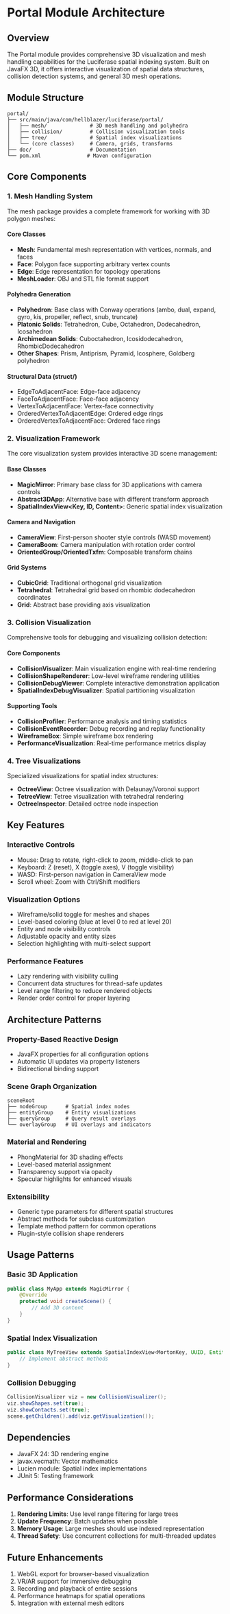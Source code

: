 # Portal Module Architecture

## Overview

The Portal module provides comprehensive 3D visualization and mesh handling capabilities for the Luciferase spatial indexing system. Built on JavaFX 3D, it offers interactive visualization of spatial data structures, collision detection systems, and general 3D mesh operations.

## Module Structure

```
portal/
├── src/main/java/com/hellblazer/luciferase/portal/
│   ├── mesh/              # 3D mesh handling and polyhedra
│   ├── collision/         # Collision visualization tools
│   ├── tree/              # Spatial index visualizations
│   └── (core classes)     # Camera, grids, transforms
├── doc/                   # Documentation
└── pom.xml               # Maven configuration
```

## Core Components

### 1. Mesh Handling System

The mesh package provides a complete framework for working with 3D polygon meshes:

#### Core Classes
- **Mesh**: Fundamental mesh representation with vertices, normals, and faces
- **Face**: Polygon face supporting arbitrary vertex counts
- **Edge**: Edge representation for topology operations
- **MeshLoader**: OBJ and STL file format support

#### Polyhedra Generation
- **Polyhedron**: Base class with Conway operations (ambo, dual, expand, gyro, kis, propeller, reflect, snub, truncate)
- **Platonic Solids**: Tetrahedron, Cube, Octahedron, Dodecahedron, Icosahedron
- **Archimedean Solids**: Cuboctahedron, Icosidodecahedron, RhombicDodecahedron
- **Other Shapes**: Prism, Antiprism, Pyramid, Icosphere, Goldberg polyhedron

#### Structural Data (struct/)
- EdgeToAdjacentFace: Edge-face adjacency
- FaceToAdjacentFace: Face-face adjacency
- VertexToAdjacentFace: Vertex-face connectivity
- OrderedVertexToAdjacentEdge: Ordered edge rings
- OrderedVertexToAdjacentFace: Ordered face rings

### 2. Visualization Framework

The core visualization system provides interactive 3D scene management:

#### Base Classes
- **MagicMirror**: Primary base class for 3D applications with camera controls
- **Abstract3DApp**: Alternative base with different transform approach
- **SpatialIndexView<Key, ID, Content>**: Generic spatial index visualization

#### Camera and Navigation
- **CameraView**: First-person shooter style controls (WASD movement)
- **CameraBoom**: Camera manipulation with rotation order control
- **OrientedGroup/OrientedTxfm**: Composable transform chains

#### Grid Systems
- **CubicGrid**: Traditional orthogonal grid visualization
- **Tetrahedral**: Tetrahedral grid based on rhombic dodecahedron coordinates
- **Grid**: Abstract base providing axis visualization

### 3. Collision Visualization

Comprehensive tools for debugging and visualizing collision detection:

#### Core Components
- **CollisionVisualizer**: Main visualization engine with real-time rendering
- **CollisionShapeRenderer**: Low-level wireframe rendering utilities
- **CollisionDebugViewer**: Complete interactive demonstration application
- **SpatialIndexDebugVisualizer**: Spatial partitioning visualization

#### Supporting Tools
- **CollisionProfiler**: Performance analysis and timing statistics
- **CollisionEventRecorder**: Debug recording and replay functionality
- **WireframeBox**: Simple wireframe box rendering
- **PerformanceVisualization**: Real-time performance metrics display

### 4. Tree Visualizations

Specialized visualizations for spatial index structures:

- **OctreeView**: Octree visualization with Delaunay/Voronoi support
- **TetreeView**: Tetree visualization with tetrahedral rendering
- **OctreeInspector**: Detailed octree node inspection

## Key Features

### Interactive Controls
- Mouse: Drag to rotate, right-click to zoom, middle-click to pan
- Keyboard: Z (reset), X (toggle axes), V (toggle visibility)
- WASD: First-person navigation in CameraView mode
- Scroll wheel: Zoom with Ctrl/Shift modifiers

### Visualization Options
- Wireframe/solid toggle for meshes and shapes
- Level-based coloring (blue at level 0 to red at level 20)
- Entity and node visibility controls
- Adjustable opacity and entity sizes
- Selection highlighting with multi-select support

### Performance Features
- Lazy rendering with visibility culling
- Concurrent data structures for thread-safe updates
- Level range filtering to reduce rendered objects
- Render order control for proper layering

## Architecture Patterns

### Property-Based Reactive Design
- JavaFX properties for all configuration options
- Automatic UI updates via property listeners
- Bidirectional binding support

### Scene Graph Organization
```
sceneRoot
├── nodeGroup      # Spatial index nodes
├── entityGroup    # Entity visualizations
├── queryGroup     # Query result overlays
└── overlayGroup   # UI overlays and indicators
```

### Material and Rendering
- PhongMaterial for 3D shading effects
- Level-based material assignment
- Transparency support via opacity
- Specular highlights for enhanced visuals

### Extensibility
- Generic type parameters for different spatial structures
- Abstract methods for subclass customization
- Template method pattern for common operations
- Plugin-style collision shape renderers

## Usage Patterns

### Basic 3D Application
```java
public class MyApp extends MagicMirror {
    @Override
    protected void createScene() {
        // Add 3D content
    }
}
```

### Spatial Index Visualization
```java
public class MyTreeView extends SpatialIndexView<MortonKey, UUID, Entity> {
    // Implement abstract methods
}
```

### Collision Debugging
```java
CollisionVisualizer viz = new CollisionVisualizer();
viz.showShapes.set(true);
viz.showContacts.set(true);
scene.getChildren().add(viz.getVisualization());
```

## Dependencies

- JavaFX 24: 3D rendering engine
- javax.vecmath: Vector mathematics
- Lucien module: Spatial index implementations
- JUnit 5: Testing framework

## Performance Considerations

1. **Rendering Limits**: Use level range filtering for large trees
2. **Update Frequency**: Batch updates when possible
3. **Memory Usage**: Large meshes should use indexed representation
4. **Thread Safety**: Use concurrent collections for multi-threaded updates

## Future Enhancements

1. WebGL export for browser-based visualization
2. VR/AR support for immersive debugging
3. Recording and playback of entire sessions
4. Performance heatmaps for spatial operations
5. Integration with external mesh editors